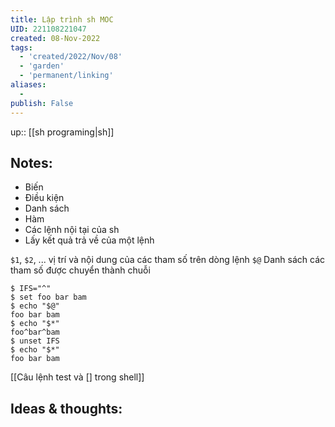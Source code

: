 ```yaml
---
title: Lập trình sh MOC
UID: 221108221047
created: 08-Nov-2022
tags:
  - 'created/2022/Nov/08'
  - 'garden'
  - 'permanent/linking'
aliases:
  - 
publish: False
---
```

up:: [[sh programing|sh]]
## Notes:
- Biến
- Điều kiện
- Danh sách
- Hàm
- Các lệnh nội tại của sh
- Lấy kết quả trả về của một lệnh

`$1`, `$2`, ... vị trí và nội dung của các tham số trên dòng lệnh
`$@` Danh sách các tham số được chuyển thành chuỗi

```shell
$ IFS="^"
$ set foo bar bam
$ echo "$@"
foo bar bam
$ echo "$*"
foo^bar^bam
$ unset IFS
$ echo "$*"
foo bar bam
```

[[Câu lệnh test và [] trong shell]]

## Ideas & thoughts:


